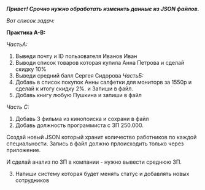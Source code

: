 ***Привет! Срочно нужно обработать изменить данные из JSON файлов.***



*Вот список задач:*

**Практика А-B:**


*ЧастьА:* 
1. Выведи почту и ID пользователя Иванов Иван
2. Выводи список товаров которая купила Анна Петрова и сделай скидку 10%
3. Выведи средний балл Сергея Сидорова
*ЧастьБ:*
4. Добавь в список покупок Анны салфетки для мониторв за 1550р и сделай к итогу скидку 2%. и Запиши  в файл.
5. Добавь книгу любую Пушкина и запиши в файл


*Часть С:*
1. Добавь 3 фильма из кинопоиска и сохрани в файл 
2. Добавь должность программиста с ЗП 250.000. 

Создай новый JSON который хранит количество работников по каждой специальности. Запись в файл должно прлоисходить только через приложение.

И сделай анализ по ЗП в компании - нужно вывести среднюю ЗП.

3. Напиши систему которая будет менять статус и добавлять новых сотрудников